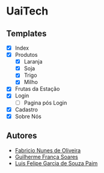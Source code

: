 # UaiTech

## Templates

- [x] Index 
- [x] Produtos
  - [x] Laranja
  - [x] Soja
  - [x] Trigo
  - [x] Milho
- [x] Frutas da Estação
- [x] Login
  - [ ] Pagina pós Login
- [x] Cadastro
- [x] Sobre Nós

## Autores

* [Fabricio Nunes de Oliveira](https://github.com/sascu)
* [Guilherme França Soares](https://github.com/Guifranso)
* [Luis Felipe Garcia de Souza Paim](https://github.com/PoRoyaI)
